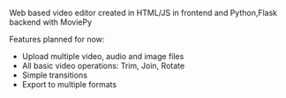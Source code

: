 Web based video editor created in HTML/JS in frontend and Python,Flask backend with MoviePy

Features planned for now:
- Upload multiple video, audio and image files
- All basic video operations: Trim, Join, Rotate
- Simple transitions
- Export to multiple formats